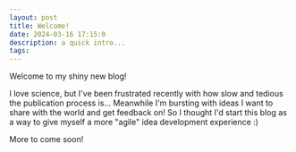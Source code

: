```yaml
---
layout: post
title: Welcome!
date: 2024-03-16 17:15:0
description: a quick intro...
tags:
---
```


Welcome to my shiny new blog!

I love science, but I've been frustrated recently with how slow
and tedious the publication process is... Meanwhile I'm bursting 
with ideas I want to share with the world and get feedback on!
So I thought I'd start this blog as a way to give myself a more
"agile" idea development experience :)

More to come soon!
